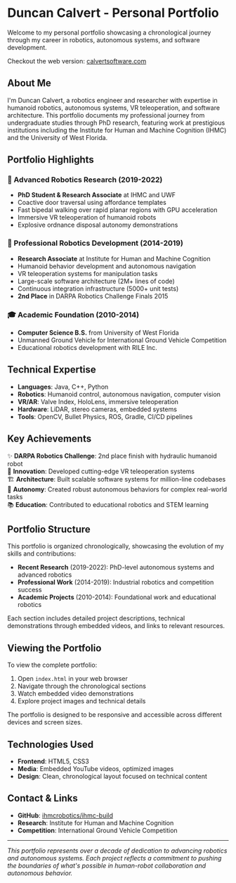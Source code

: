 # Duncan Calvert - Personal Portfolio

Welcome to my personal portfolio showcasing a chronological journey through my career in robotics, autonomous systems, and software development.

Checkout the web version: [calvertsoftware.com](https://calvertsoftware.com)

## About Me

I'm Duncan Calvert, a robotics engineer and researcher with expertise in humanoid robotics, autonomous systems, VR teleoperation, and software architecture. This portfolio documents my professional journey from undergraduate studies through PhD research, featuring work at prestigious institutions including the Institute for Human and Machine Cognition (IHMC) and the University of West Florida.

## Portfolio Highlights

### 🤖 Advanced Robotics Research (2019-2022)
- **PhD Student & Research Associate** at IHMC and UWF
- Coactive door traversal using affordance templates
- Fast bipedal walking over rapid planar regions with GPU acceleration
- Immersive VR teleoperation of humanoid robots
- Explosive ordnance disposal autonomy demonstrations

### 🦾 Professional Robotics Development (2014-2019)
- **Research Associate** at Institute for Human and Machine Cognition
- Humanoid behavior development and autonomous navigation
- VR teleoperation systems for manipulation tasks
- Large-scale software architecture (2M+ lines of code)
- Continuous integration infrastructure (5000+ unit tests)
- **2nd Place** in DARPA Robotics Challenge Finals 2015

### 🎓 Academic Foundation (2010-2014)
- **Computer Science B.S.** from University of West Florida
- Unmanned Ground Vehicle for International Ground Vehicle Competition
- Educational robotics development with RILE Inc.

## Technical Expertise

- **Languages**: Java, C++, Python
- **Robotics**: Humanoid control, autonomous navigation, computer vision
- **VR/AR**: Valve Index, HoloLens, immersive teleoperation
- **Hardware**: LiDAR, stereo cameras, embedded systems
- **Tools**: OpenCV, Bullet Physics, ROS, Gradle, CI/CD pipelines

## Key Achievements

✨ **DARPA Robotics Challenge**: 2nd place finish with hydraulic humanoid robot  
🚀 **Innovation**: Developed cutting-edge VR teleoperation systems  
🏗️ **Architecture**: Built scalable software systems for million-line codebases  
🎯 **Autonomy**: Created robust autonomous behaviors for complex real-world tasks  
📚 **Education**: Contributed to educational robotics and STEM learning  

## Portfolio Structure

This portfolio is organized chronologically, showcasing the evolution of my skills and contributions:

- **Recent Research** (2019-2022): PhD-level autonomous systems and advanced robotics
- **Professional Work** (2014-2019): Industrial robotics and competition success  
- **Academic Projects** (2010-2014): Foundational work and educational robotics

Each section includes detailed project descriptions, technical demonstrations through embedded videos, and links to relevant resources.

## Viewing the Portfolio

To view the complete portfolio:

1. Open `index.html` in your web browser
2. Navigate through the chronological sections
3. Watch embedded video demonstrations
4. Explore project images and technical details

The portfolio is designed to be responsive and accessible across different devices and screen sizes.

## Technologies Used

- **Frontend**: HTML5, CSS3
- **Media**: Embedded YouTube videos, optimized images
- **Design**: Clean, chronological layout focused on technical content

## Contact & Links

- **GitHub**: [ihmcrobotics/ihmc-build](https://github.com/ihmcrobotics/ihmc-build)
- **Research**: Institute for Human and Machine Cognition
- **Competition**: International Ground Vehicle Competition

---

*This portfolio represents over a decade of dedication to advancing robotics and autonomous systems. Each project reflects a commitment to pushing the boundaries of what's possible in human-robot collaboration and autonomous behavior.*